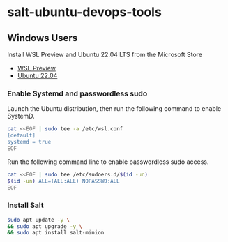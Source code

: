 # salt-ubuntu-devops-tools

## Windows Users

Install WSL Preview and Ubuntu 22.04 LTS from the Microsoft Store

* [WSL Preview](https://aka.ms/wslstorepage)
* [Ubuntu 22.04](https://apps.microsoft.com/store/detail/ubuntu-22041-lts)

### Enable Systemd and passwordless sudo

Launch the Ubuntu distribution, then run the following command to enable SystemD.

```bash
cat <<EOF | sudo tee -a /etc/wsl.conf
[default]
systemd = true
EOF
```

Run the following command line to enable passwordless sudo access.

```bash
cat <<EOF | sudo tee /etc/sudoers.d/$(id -un)
$(id -un) ALL=(ALL:ALL) NOPASSWD:ALL
EOF
```

### Install Salt

```bash
sudo apt update -y \
&& sudo apt upgrade -y \
&& sudo apt install salt-minion
```
